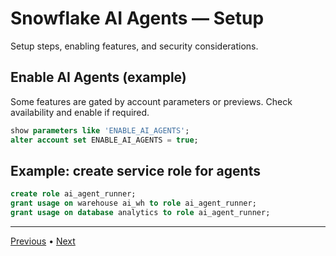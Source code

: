 # Snowflake AI Agents — Setup

Setup steps, enabling features, and security considerations.


## Enable AI Agents (example)
Some features are gated by account parameters or previews. Check availability and enable if required.

```sql
show parameters like 'ENABLE_AI_AGENTS';
alter account set ENABLE_AI_AGENTS = true;
```

## Example: create service role for agents
```sql
create role ai_agent_runner;
grant usage on warehouse ai_wh to role ai_agent_runner;
grant usage on database analytics to role ai_agent_runner;
```

---

[Previous](./2-intro.md) • [Next](./4-usage-and-scenarios.md)

